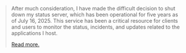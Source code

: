 > After much consideration, I have made the difficult decision to shut down my status server, which has been operational for five years as of July 16, 2025. This service has been a critical resource for clients and users to monitor the status, incidents, and updates related to the applications I host.
>
> [Read more.](https://emrukavina.com/status-service-removal)
